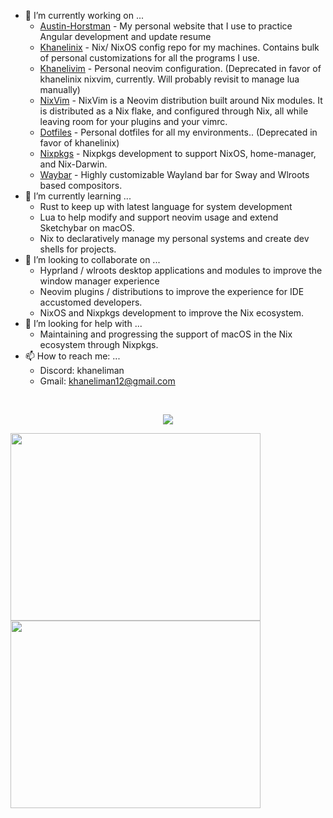 
<!-- <a href="https://wakatime.com"><img align="center" width="400" height="300" src="https://wakatime.com/share/@khaneliman/ad3270aa-4318-414e-af2f-18086b427ad0.png" /></a>
<a href="https://wakatime.com"><img align="center" width="400" height="300" src="https://wakatime.com/share/@khaneliman/8372c5cc-6079-4014-93e9-9b943eeb4278.png" /></a>
<a href="https://wakatime.com"><img align="center" width="400" height="300" src="https://wakatime.com/share/@khaneliman/c2b40c61-06ac-4d96-8d5e-8e41b7692165.png" /></a>
<a href="https://wakatime.com"><img align="center" width="400" height="300" src="https://wakatime.com/share/@khaneliman/9eb25c09-864f-4da4-b755-791ff6fe35b2.png" /></a> -->

- 🔭 I’m currently working on ...
  - [Austin-Horstman](https://github.com/khaneliman/Austin-Horstman) - My personal website that I use to practice Angular development and update resume
  - [Khanelinix](https://github.com/khaneliman/khanelinix) - Nix/ NixOS config repo for my machines. Contains bulk of personal customizations for all the programs I use.
  - [Khanelivim](https://github.com/khaneliman/khanelivim) - Personal neovim configuration.  (Deprecated in favor of khanelinix nixvim, currently. Will probably revisit to manage lua manually)
  - [NixVim](https://github.com/nix-community/nixvim) - NixVim is a Neovim distribution built around Nix modules. It is distributed as a Nix flake, and configured through Nix, all while leaving room for your plugins and your vimrc.
  - [Dotfiles](https://github.com/khaneliman/dotfiles) - Personal dotfiles for all my environments.. (Deprecated in favor of khanelinix)
  - [Nixpkgs](https://github.com/NixOS/Nixpkgs) - Nixpkgs development to support NixOS, home-manager, and Nix-Darwin.
  - [Waybar](https://github.com/Alexays/Waybar) - Highly customizable Wayland bar for Sway and Wlroots based compositors.
- 🌱 I’m currently learning ...
  - Rust to keep up with latest language for system development
  - Lua to help modify and support neovim usage and extend Sketchybar on macOS.
  - Nix to declaratively manage my personal systems and create dev shells for projects. 
- 👯 I’m looking to collaborate on ...
  - Hyprland / wlroots desktop applications and modules to improve the window manager experience
  - Neovim plugins / distributions to improve the experience for IDE accustomed developers.
  - NixOS and Nixpkgs development to improve the Nix ecosystem.
- 🤔 I’m looking for help with ...
  - Maintaining and progressing the support of macOS in the Nix ecosystem through Nixpkgs. 
- 📫 How to reach me: ...
  - Discord: khaneliman
  - Gmail: khaneliman12@gmail.com  

<br/>
<p align="center"><a href="https://github.com/anuraghazra/github-readme-stats">
  <img align="center" src="https://github-readme-stats.vercel.app/api?username=khaneliman&show_icons=true&theme=transparent" />
</a></p>

<a href="https://github.com/anuraghazra/github-readme-stats">
  <img align="center" width="400" height="300" src="https://github-readme-stats.vercel.app/api/top-langs/?username=khaneliman&theme=transparent" />
</a>
<a href="https://github.com/anuraghazra/github-readme-stats">
  <img align="center" width="400" height="300" src="https://github-readme-stats.vercel.app/api/wakatime?username=@khaneliman&theme=transparent" />
</a>

